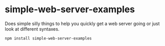 simple-web-server-examples
======

Does simple silly things to help you quickly get a web server going or just look at different syntaxes.

```
npm install simple-web-server-examples
```
